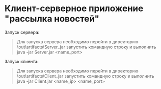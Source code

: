 # Клиент-серверное приложение "рассылка новостей"

Запуск сервера:

> Для запуска сервера необходимо перейти в директорию \out\artifacts\Server_jar
> запустить командную строку и выполнить java -jar Server.jar <name_port>

Запуск клиента:

> Для запуска сервера необходимо перейти в директорию \out\artifacts\Client_jar
> запустить командную строку и выполнить java -jar Client.jar <name_ip> <name_port>


